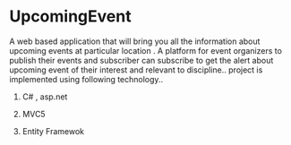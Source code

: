 # UpcomingEvent
A web based application that will bring you all the information about upcoming events at particular location . A platform for event organizers to publish their events and subscriber can subscribe to get the alert about upcoming event of their interest and relevant to discipline..
project is implemented using following technology..

1.  C# , asp.net 

2.  MVC5 

3.  Entity Framewok
